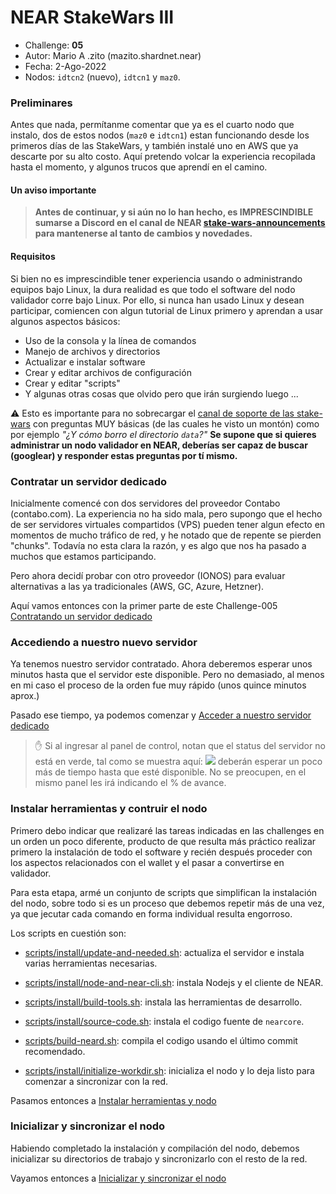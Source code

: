 
# NEAR StakeWars III

- Challenge: **05**
- Autor: Mario A .zito (mazito.shardnet.near) 
- Fecha: 2-Ago-2022
- Nodos: `idtcn2` (nuevo), `idtcn1` y `maz0`.

### Preliminares

Antes que nada, permítanme comentar que ya es el cuarto nodo que instalo, dos de estos nodos (`maz0` e `idtcn1`) estan funcionando desde los primeros días de las StakeWars, y también instalé uno en AWS que ya descarte por su alto costo. Aquí pretendo volcar la experiencia recopilada hasta el momento, y algunos trucos que aprendí en el camino.

#### Un aviso importante

> **Antes de continuar, y si aún no lo han hecho, es IMPRESCINDIBLE sumarse a Discord en el canal de NEAR [stake-wars-announcements](https://discord.com/channels/490367152054992913/999047336229617704) para mantenerse al tanto de cambios y novedades.**

#### Requisitos

Si bien no es imprescindible tener experiencia usando o administrando equipos bajo Linux, la dura realidad es que todo el software del nodo validador corre bajo Linux. Por ello, si nunca han usado Linux y desean participar, comiencen con algun tutorial de Linux primero y aprendan a usar algunos aspectos básicos:

- Uso de la consola y la línea de comandos
- Manejo de archivos y directorios 
- Actualizar e instalar software 
- Crear y editar archivos de configuración
- Crear y editar "scripts"
- Y algunas otras cosas que olvido pero que irán surgiendo luego ...

:warning: Esto es importante para no sobrecargar el [canal de soporte de las stake-wars](https://discord.com/channels/490367152054992913/999047336229617704) con preguntas MUY básicas (de las cuales he visto un montón) como por ejemplo _"¿Y cómo borro el directorio `data`?"_ **Se supone que si quieres administrar un nodo validador en NEAR, deberías ser capaz de buscar (googlear) y responder estas preguntas por tí mismo.**

### Contratar un servidor dedicado

Inicialmente comencé con dos servidores del proveedor Contabo (contabo.com). La experiencia no ha sido mala, pero supongo que el hecho de ser servidores virtuales compartidos (VPS) pueden tener algun efecto en momentos de mucho tráfico de red, y he notado que de repente se pierden "chunks". Todavía no esta clara la razón, y es algo que nos ha pasado a muchos que estamos participando. 

Pero ahora decidí probar con otro proveedor (IONOS) para evaluar alternativas a las ya tradicionales (AWS, GC, Azure, Hetzner). 

Aquí vamos entonces con la primer parte de este Challenge-005 [Contratando un servidor dedicado](./01-Contratar-un-servidor-dedicado.md)

### Accediendo a nuestro nuevo servidor

Ya tenemos nuestro servidor contratado. Ahora deberemos esperar unos minutos hasta que el servidor este disponible. Pero no demasiado, al menos en mi caso el proceso de la orden fue muy rápido (unos quince minutos aprox.)

Pasado ese tiempo, ya podemos comenzar y [Acceder a nuestro servidor dedicado](./02-Accediendo-a-nuestro-servidor.md)

> :hand: Si al ingresar al panel de control, notan que el status del servidor no está en verde, tal como se muestra aquí:
![](images/Selecci%C3%B3n_010.png)
deberán esperar un poco más de tiempo hasta que esté disponible. No se preocupen, en el mismo panel les irá indicando el % de avance.

### Instalar herramientas y contruir el nodo

Primero debo indicar que realizaré las tareas indicadas en las challenges en un orden un poco diferente, producto de que resulta más práctico realizar primero la instalación de todo el software y recién después proceder con los aspectos relacionados con el wallet y el pasar a convertirse en validador.

Para esta etapa, armé un conjunto de scripts que simplifican la instalación del nodo, sobre todo si es un proceso que debemos repetir más de una vez, ya que jecutar cada comando en forma individual resulta engorroso.

Los scripts en cuestión son:

- [scripts/install/update-and-needed.sh](../../scripts/install/update-and-needed.sh): actualiza el servidor e instala varias herramientas necesarias.

- [scripts/install/node-and-near-cli.sh](../../scripts/install/node-and-near-cli.sh): instala Nodejs y el cliente de NEAR.

- [scripts/install/build-tools.sh](../../scripts/install/build-tools.sh): instala las herramientas de desarrollo.

- [scripts/install/source-code.sh](../../scripts/install/source-code.sh): instala el codigo fuente de `nearcore`.

- [scripts/build-neard.sh](../../scripts/install/build-nerad.sh): compila el codigo usando el último commit recomendado.

- [scripts/install/initialize-workdir.sh](../../scripts/install/initialize-workdir.sh): inicializa el nodo y lo deja listo para comenzar a sincronizar con la red.

Pasamos entonces a [Instalar herramientas y nodo](./03-Instalar-herramientas-y-nodo.md)

### Inicializar y sincronizar el nodo

Habiendo completado la instalación y compilación del nodo, debemos inicializar su directorios de trabajo y sincronizarlo con el resto de la red.

Vayamos entonces a [Inicializar y sincronizar el nodo](./04-Inicializar-y-correr-el-nodo.md)


